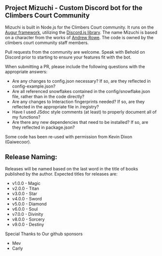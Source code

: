 ## Project Mizuchi - Custom Discord bot for the Climbers Court Community

Mizuchi is built in Node.js for the Climbers Court community. It runs on the [Augur framework](https://github.com/Gaiwecoor/augurbot), utilizing the [Discord.js library](https://discord.js.org/). The name Mizuchi is based on a character from the works of [Andrew Rowe](https://andrewkrowe.wordpress.com/). The code is owned by the climbers court community staff members.

Pull requests from the community are welcome. Speak with Behold on Discord prior to starting to ensure your features fit with the bot.

When submitting a PR, please include the following questions with the appropriate answers:
* Are any changes to config.json necessary? If so, are they reflected in config-example.json?
* Are all referenced snowflakes contained in the config/snowflake.json file, rather than in the code directly?
* Are any changes to Interaction fingerprints needed? If so, are they reflected in the appropriate file in /registry?
* Have I used JSdoc style comments (at least) to properly document all of my functions? 
* Are there any new dependencies that need to be installed? If so, are they reflected in package.json?


Some code has been re-used with permission from Kevin Dixon (Gaiwecoor).

## Release Naming:
Releases will be named based on the last word in the title of books published by the author. Expected titles for releases are:
- v1.0.0 - Magic
- v2.0.0 - Titan
- v3.0.0 - Star
- v4.0.0 - Sword
- v5.0.0 - Diamond
- v6.0.0 - Soul
- v7.0.0 - Divinity
- v8.0.0 - Sorcery
- v9.0.0 - Destiny

Special Thanks to Our github sponsors
 - Mev
 - Carly
